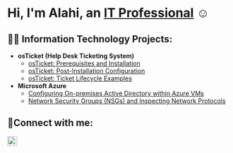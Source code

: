 <h1>Hi, I'm Alahi, an <a href="https://linkedin.com/in/Josh">IT Professional</a> ☺ </h1>

<h2>👨‍💻 Information Technology Projects:</h2>

- <b>osTicket (Help Desk Ticketing System)</b>
  - [osTicket: Prerequisites and Installation](https://github.com/mahbub-alahi/osticket-prereqs)
  - [osTicket: Post-Installation Configuration](https://github.com/mahbub-alahi/post-install-config)
  - [osTicket: Ticket Lifecycle Examples](https://github.com/mahbub-alahi/ticket-lifecycle)
- <b>Microsoft Azure</b>
  - [Configuring On-premises Active Directory within Azure VMs](https://github.com/mahbub-alahi/configure-ad)
  - [Network Security Groups (NSGs) and Inspecting Network Protocols](https://github.com/mahbub-alahi/azure-network-protocols)

<h2>🤳Connect with me:</h2>


[<img align="left" alt="Josh | LinkedIn" width="22px" src="https://cdn.jsdelivr.net/npm/simple-icons@v3/icons/linkedin.svg" />][linkedin]

  
[linkedin]: https://linkedin.com/in/Josh
